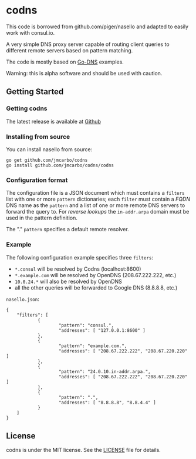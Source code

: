 # codns

This code is borrowed from github.com/piger/nasello and adapted to easily work with
consul.io.

A very simple DNS proxy server capable of routing client queries to
different remote servers based on pattern matching.

The code is mostly based on [Go-DNS][go-dns] examples.

[go-dns]: http://miek.nl/projects/godns/

Warning: this is alpha software and should be used with caution.

## Getting Started

### Getting codns

The latest release is available at [Github][github-src]

[github-src]: https://github.com/jmcarbo/codns

### Installing from source

You can install nasello from source:

	go get github.com/jmcarbo/codns
	go install github.com/jmcarbo/codns/codns

### Configuration format

The configuration file is a JSON document which must contains a
`filters` list with one or more `pattern` dictionaries; each `filter`
must contain a *FQDN* DNS name as the `pattern` and a list of one or
more remote DNS servers to forward the query to. For *reverse lookups*
the `in-addr.arpa` domain must be used in the pattern definition.

The "." `pattern` specifies a default remote resolver.

### Example

The following configuration example specifies three `filters`:

- `*.consul` will be resolved by Codns (localhost:8600)
- `*.example.com` will be resolved by OpenDNS (208.67.222.222, etc.)
- `10.0.24.*` will also be resolved by OpenDNS
- all the other queries will be forwarded to Google DNS (8.8.8.8,
  etc.)

`nasello.json`:

	{
		"filters": [
				{
						"pattern": "consul.",
						"addresses": [ "127.0.0.1:8600" ]
				},
				{
						"pattern": "example.com.",
						"addresses": [ "208.67.222.222", "208.67.220.220" ]
				},
				{
						"pattern": "24.0.10.in-addr.arpa.",
						"addresses": [ "208.67.222.222", "208.67.220.220" ]
				},
				{
						"pattern": ".",
						"addresses": [ "8.8.8.8", "8.8.4.4" ]
				}
		]
	}

## License

codns is under the MIT license. See the [LICENSE][license] file for
details.

[license]: https://github.com/jmcarbo/codns/blob/master/LICENSE
